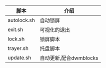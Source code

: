 | 脚本        | 介绍                   |
| ----------- | ---------------------- |
| autolock.sh | 自动锁屏               |
| exit.sh     | 可视化的退出           |
| lock.sh     | 锁屏脚本               |
| trayer.sh   | 托盘脚本               |
| update.sh   | 自动更新,配合dwmblocks |



